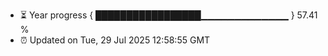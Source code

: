 - ⏳ Year progress { █████████████████▁▁▁▁▁▁▁▁▁▁▁▁▁ } 57.41 %
- ⏰ Updated on Tue, 29 Jul 2025 12:58:55 GMT

